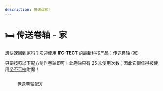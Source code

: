 ```yaml
---
description: 快速回家！
---
```


# 🛏️ 传送卷轴 - 家

想快速回到家吗？欢迎使用 **IFC-TECT** 的最新科技产品：传送卷轴 (家)

只要按照以下配方制作卷轴即可！此卷轴只有 25 次使用次数；因此它很值得被使用[坚不可摧](../../../fu-mo-ji-chu-zhi-shi/fu-mo-geng-duo-fu-mo-shu.md)附魔！

<figure><img src="https://4782.kstore.space/wiki_gif/%E4%BC%A0%E9%80%81%E5%8D%B7%E8%BD%B4-%E5%AE%B6.png" alt=""><figcaption><p>传送卷轴配方</p></figcaption></figure>
